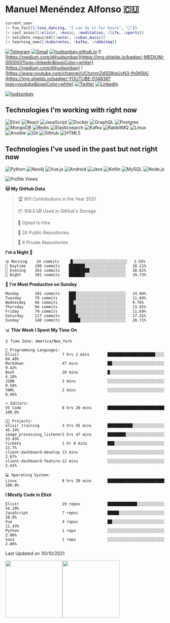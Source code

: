 # Manuel Menéndez Alfonso 🇨🇺

```Elixir
current_user
|> fun_fact({:love_dancing, "I can do it for hours", "🕺"})
|> cast_assoc([:elixir, :music, :meditation, :life, :sports])
|> validate_required([:water, :cuban_music])
|> learning_now([:kubernetes, :kafka, :rabbitmq])
```


[![Telegram](https://img.shields.io/badge/-TELEGRAM-2CA5E0?logo=telegram&logoColor=white)](https://t.me/manuelmenendez) [![Gmail](https://img.shields.io/badge/-GMAIL-D14836?logo=gmail&logoColor=white)](mailto:manuelmenendezalfonso@gmail.com) [![hudsonbay.github.io](https://img.shields.io/badge/-HUDSONBAY.GITHUB.IO-000000)](https://hudsonbay.github.io/) [![https://medium.com/@hudsonbay](https://img.shields.io/badge/-MEDIUM-000000?logo=linkedin&logoColor=white)](https://medium.com/@hudsonbay) ![https://www.youtube.com/channel/UChznmZd5D9lqUvN3-fh0KRA](https://img.shields.io/badge/-YOUTUBE-D14836?logo=youtube&logoColor=white) [![Twitter](https://img.shields.io/badge/-TWITTER-0077B5?logo=twitter&logoColor=white)](https://www.twitter.com/manuelm662) [![LinkedIn](https://img.shields.io/badge/-LINKEDIN-3177C6?logo=linkedin&logoColor=white)](https://www.linkedin.com/in/manuel-menendez-alfonso)

[![hudsonbay](https://github-profile-trophy.vercel.app/?username=hudsonbay)](https://github.com/ryo-ma/github-profile-trophy)

## Technologies I'm working with right now

![Elixir](https://img.shields.io/badge/-Elixir-000000?style=flat&logo=Elixir&logoColor=purple) ![React](https://img.shields.io/badge/-React-000000?style=flat&logo=react) ![JavaScript](https://img.shields.io/badge/-JavaScript-000000?style=flat&logo=javascript) ![Docker](https://img.shields.io/badge/-Docker-000000?style=flat&logo=docker) ![GraphQL](https://img.shields.io/badge/-GraphQL-000000?style=flat&logo=graphql&logoColor=red) ![Postgres](https://img.shields.io/badge/-Postgres-000000?style=flat&logo=Postgresql&logoColor=blue) ![MongoDB](https://img.shields.io/badge/-MongoDB-000000?style=flat&logo=mongodb&logoColor=green) ![Redis](https://img.shields.io/badge/-Redis-000000?style=flat&logo=redis) ![Elasticsearch](https://img.shields.io/badge/-Elasticsearch-000000?style=flat&logo=elasticsearch) ![Kafka](https://img.shields.io/badge/-Kafka-000000?style=flat&logo=apache-kafka) ![RabbitMQ](https://img.shields.io/badge/-RabbitMQ-000000?style=flat&logo=rabbitmq) ![Linux](https://img.shields.io/badge/-Linux-000000?style=flat&logo=linux&logoColor=FCC624) ![Ansible](https://img.shields.io/badge/-Ansible-000000?style=flat&logo=Ansible) ![Git](https://img.shields.io/badge/-Git-000000?style=flat&logo=git&logoColor=F05032) ![GitHub](https://img.shields.io/badge/-GitHub-000000?style=flat&logo=github&logoColor=FFFFFF) ![HTML5](https://img.shields.io/badge/-HTML5-000000?style=flat&logo=HTML5) 

## Technologies I've used in the past but not right now

![Python](https://img.shields.io/badge/-Python-000000?style=flat&logo=python) ![Neo4j](https://img.shields.io/badge/-Neo4j-000000?style=flat&logo=neo4j) ![Vue.js](https://img.shields.io/badge/-Vue.js-000000?style=flat&logo=vue.js&logoColor=339933) ![Android](https://img.shields.io/badge/-Android-000000?style=flat&logo=Android) ![Java](https://img.shields.io/badge/-Java-000000?style=flat&logo=Java&logoColor=007396) ![Kotlin](https://img.shields.io/badge/-KOTLIN-000000?style=flat&logo=KOTLIN) ![MySQL](https://img.shields.io/badge/-MySQL-000000?style=flat&logo=MySQL) ![Node.js](https://img.shields.io/badge/-Node.js-000000?style=flat&logo=node.js&logoColor=339933)

<!--START_SECTION:waka-->
![Profile Views](http://img.shields.io/badge/Profile%20Views-7-blue)

**🐱 My GitHub Data** 

> 🏆 901 Contributions in the Year 2021
 > 
> 📦 109.5 kB Used in GitHub's Storage 
 > 
> 💼 Opted to Hire
 > 
> 📜 24 Public Repositories 
 > 
> 🔑 8 Private Repositories  
 > 
**I'm a Night 🦉** 

```text
🌞 Morning    24 commits     █░░░░░░░░░░░░░░░░░░░░░░░░   3.55% 
🌆 Daytime    190 commits    ███████░░░░░░░░░░░░░░░░░░   28.11% 
🌃 Evening    261 commits    █████████░░░░░░░░░░░░░░░░   38.61% 
🌙 Night      201 commits    ███████░░░░░░░░░░░░░░░░░░   29.73%

```
📅 **I'm Most Productive on Sunday** 

```text
Monday       101 commits    ███░░░░░░░░░░░░░░░░░░░░░░   14.94% 
Tuesday      79 commits     ███░░░░░░░░░░░░░░░░░░░░░░   11.69% 
Wednesday    66 commits     ██░░░░░░░░░░░░░░░░░░░░░░░   9.76% 
Thursday     94 commits     ███░░░░░░░░░░░░░░░░░░░░░░   13.91% 
Friday       79 commits     ███░░░░░░░░░░░░░░░░░░░░░░   11.69% 
Saturday     117 commits    ████░░░░░░░░░░░░░░░░░░░░░   17.31% 
Sunday       140 commits    █████░░░░░░░░░░░░░░░░░░░░   20.71%

```


📊 **This Week I Spent My Time On** 

```text
⌚︎ Time Zone: America/New_York

💬 Programming Languages: 
Elixir                   7 hrs 2 mins        █████████████████████░░░░   84.48% 
Markdown                 47 mins             ██░░░░░░░░░░░░░░░░░░░░░░░   9.42% 
Bash                     20 mins             █░░░░░░░░░░░░░░░░░░░░░░░░   4.18% 
JSON                     2 mins              ░░░░░░░░░░░░░░░░░░░░░░░░░   0.58% 
YAML                     2 mins              ░░░░░░░░░░░░░░░░░░░░░░░░░   0.46%

🔥 Editors: 
VS Code                  8 hrs 20 mins       █████████████████████████   100.0%

🐱‍💻 Projects: 
elixir_training          3 hrs 45 mins       ███████████░░░░░░░░░░░░░░   45.14% 
image_processing_listener2 hrs 47 mins       ████████░░░░░░░░░░░░░░░░░   33.43% 
tickets                  1 hr 8 mins         ███░░░░░░░░░░░░░░░░░░░░░░   13.7% 
client-dashboard-develop 13 mins             ░░░░░░░░░░░░░░░░░░░░░░░░░   2.67% 
client-dashboard-feature-12 mins             ░░░░░░░░░░░░░░░░░░░░░░░░░   2.42%

💻 Operating System: 
Linux                    8 hrs 20 mins       █████████████████████████   100.0%

```

**I Mostly Code in Elixir** 

```text
Elixir                   19 repos            █████████████░░░░░░░░░░░░   54.29% 
JavaScript               7 repos             █████░░░░░░░░░░░░░░░░░░░░   20.0% 
Vue                      4 repos             ██░░░░░░░░░░░░░░░░░░░░░░░   11.43% 
Python                   1 repo              ░░░░░░░░░░░░░░░░░░░░░░░░░   2.86% 
Sass                     1 repo              ░░░░░░░░░░░░░░░░░░░░░░░░░   2.86%

```



 Last Updated on 30/10/2021
<!--END_SECTION:waka-->

[<img height="180em" src="https://github-readme-stats.vercel.app/api?username=hudsonbay&amp;show_icons=true&amp;theme=merko&amp;include_all_commits=true&amp;count_private=true" class="jop-noMdConv">](https://github.com/hudsonbay)[<img height="180em" src="https://github-readme-stats.vercel.app/api/top-langs/?username=hudsonbay&amp;layout=compact&amp;langs_count=10&amp;theme=merko" class="jop-noMdConv">](https://github.com/hudsonbay)
